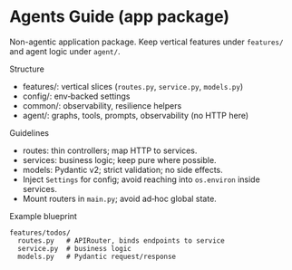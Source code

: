 # Agents Guide (app package)

Non-agentic application package. Keep vertical features under `features/` and agent logic under `agent/`.

Structure
- features/: vertical slices (`routes.py`, `service.py`, `models.py`)
- config/: env‑backed settings
- common/: observability, resilience helpers
- agent/: graphs, tools, prompts, observability (no HTTP here)

Guidelines
- routes: thin controllers; map HTTP to services.
- services: business logic; keep pure where possible.
- models: Pydantic v2; strict validation; no side effects.
- Inject `Settings` for config; avoid reaching into `os.environ` inside services.
- Mount routers in `main.py`; avoid ad‑hoc global state.

Example blueprint
```
features/todos/
  routes.py   # APIRouter, binds endpoints to service
  service.py  # business logic
  models.py   # Pydantic request/response
```
